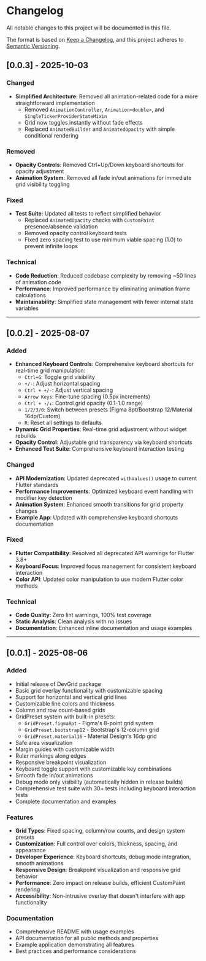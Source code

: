 # Changelog

All notable changes to this project will be documented in this file.

The format is based on [Keep a Changelog](https://keepachangelog.com/en/1.0.0/),
and this project adheres to [Semantic Versioning](https://semver.org/spec/v2.0.0.html).

## [0.0.3] - 2025-10-03

### Changed
- **Simplified Architecture**: Removed all animation-related code for a more straightforward implementation
  - Removed `AnimationController`, `Animation<double>`, and `SingleTickerProviderStateMixin`
  - Grid now toggles instantly without fade effects
  - Replaced `AnimatedBuilder` and `AnimatedOpacity` with simple conditional rendering

### Removed
- **Opacity Controls**: Removed Ctrl+Up/Down keyboard shortcuts for opacity adjustment
- **Animation System**: Removed all fade in/out animations for immediate grid visibility toggling

### Fixed
- **Test Suite**: Updated all tests to reflect simplified behavior
  - Replaced `AnimatedOpacity` checks with `CustomPaint` presence/absence validation
  - Removed opacity control keyboard tests
  - Fixed zero spacing test to use minimum viable spacing (1.0) to prevent infinite loops

### Technical
- **Code Reduction**: Reduced codebase complexity by removing ~50 lines of animation code
- **Performance**: Improved performance by eliminating animation frame calculations
- **Maintainability**: Simplified state management with fewer internal state variables

---

## [0.0.2] - 2025-08-07

### Added
- **Enhanced Keyboard Controls**: Comprehensive keyboard shortcuts for real-time grid manipulation:
  - `Ctrl+G`: Toggle grid visibility
  - `+/-`: Adjust horizontal spacing
  - `Ctrl + +/-`: Adjust vertical spacing
  - `Arrow Keys`: Fine-tune spacing (0.5px increments)
  - `Ctrl + ↑/↓`: Control grid opacity (0.1-1.0 range)
  - `1/2/3/0`: Switch between presets (Figma 8pt/Bootstrap 12/Material 16dp/Custom)
  - `R`: Reset all settings to defaults
- **Dynamic Grid Properties**: Real-time grid adjustment without widget rebuilds
- **Opacity Control**: Adjustable grid transparency via keyboard shortcuts
- **Enhanced Test Suite**: Comprehensive keyboard interaction testing

### Changed
- **API Modernization**: Updated deprecated `withValues()` usage to current Flutter standards
- **Performance Improvements**: Optimized keyboard event handling with modifier key detection
- **Animation System**: Enhanced smooth transitions for grid property changes
- **Example App**: Updated with comprehensive keyboard shortcuts documentation

### Fixed
- **Flutter Compatibility**: Resolved all deprecated API warnings for Flutter 3.8+
- **Keyboard Focus**: Improved focus management for consistent keyboard interaction
- **Color API**: Updated color manipulation to use modern Flutter color methods

### Technical
- **Code Quality**: Zero lint warnings, 100% test coverage
- **Static Analysis**: Clean analysis with no issues
- **Documentation**: Enhanced inline documentation and usage examples

---

## [0.0.1] - 2025-08-06

### Added
- Initial release of DevGrid package
- Basic grid overlay functionality with customizable spacing
- Support for horizontal and vertical grid lines
- Customizable line colors and thickness
- Column and row count-based grids
- GridPreset system with built-in presets:
  - `GridPreset.figma8pt` - Figma's 8-point grid system
  - `GridPreset.bootstrap12` - Bootstrap's 12-column grid
  - `GridPreset.material16` - Material Design's 16dp grid
- Safe area visualization
- Margin guides with customizable width
- Ruler markings along edges
- Responsive breakpoint visualization
- Keyboard toggle support with customizable key combinations
- Smooth fade in/out animations
- Debug mode only visibility (automatically hidden in release builds)
- Comprehensive test suite with 30+ tests including keyboard interaction tests
- Complete documentation and examples

### Features
- **Grid Types**: Fixed spacing, column/row counts, and design system presets
- **Customization**: Full control over colors, thickness, spacing, and appearance
- **Developer Experience**: Keyboard shortcuts, debug mode integration, smooth animations
- **Responsive Design**: Breakpoint visualization and responsive grid behavior
- **Performance**: Zero impact on release builds, efficient CustomPaint rendering
- **Accessibility**: Non-intrusive overlay that doesn't interfere with app functionality

### Documentation
- Comprehensive README with usage examples
- API documentation for all public methods and properties
- Example application demonstrating all features
- Best practices and performance considerations
